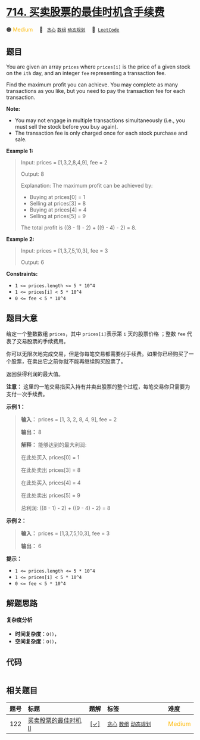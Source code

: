 # [714. 买卖股票的最佳时机含手续费](https://leetcode.com/problems/best-time-to-buy-and-sell-stock-with-transaction-fee)

🟠 <font color=#ffb800>Medium</font>&emsp; 🔖&ensp; [`贪心`](/leetcode/outline/tag/greedy.md) [`数组`](/leetcode/outline/tag/array.md) [`动态规划`](/leetcode/outline/tag/dynamic-programming.md)&emsp; 🔗&ensp;[`LeetCode`](https://leetcode.com/problems/best-time-to-buy-and-sell-stock-with-transaction-fee)

## 题目

You are given an array `prices` where `prices[i]` is the price of a given
stock on the `ith` day, and an integer `fee` representing a transaction fee.

Find the maximum profit you can achieve. You may complete as many transactions
as you like, but you need to pay the transaction fee for each transaction.

**Note:**

  * You may not engage in multiple transactions simultaneously (i.e., you must sell the stock before you buy again).
  * The transaction fee is only charged once for each stock purchase and sale.



**Example 1:**

> Input: prices = [1,3,2,8,4,9], fee = 2
> 
> Output: 8
> 
> Explanation: The maximum profit can be achieved by:
> - Buying at prices[0] = 1
> - Selling at prices[3] = 8
> - Buying at prices[4] = 4
> - Selling at prices[5] = 9
> 
> The total profit is ((8 - 1) - 2) + ((9 - 4) - 2) = 8.

**Example 2:**

> Input: prices = [1,3,7,5,10,3], fee = 3
> 
> Output: 6

**Constraints:**

  * `1 <= prices.length <= 5 * 10^4`
  * `1 <= prices[i] < 5 * 10^4`
  * `0 <= fee < 5 * 10^4`


## 题目大意

给定一个整数数组 `prices`，其中 `prices[i]`表示第 `i` 天的股票价格 ；整数 `fee` 代表了交易股票的手续费用。

你可以无限次地完成交易，但是你每笔交易都需要付手续费。如果你已经购买了一个股票，在卖出它之前你就不能再继续购买股票了。

返回获得利润的最大值。

**注意：** 这里的一笔交易指买入持有并卖出股票的整个过程，每笔交易你只需要为支付一次手续费。



**示例 1：**

> 
> 
> 
> 
> 
> **输入：** prices = [1, 3, 2, 8, 4, 9], fee = 2
> 
> **输出：** 8
> 
> **解释：** 能够达到的最大利润:  
> 
> 在此处买入 prices[0] = 1
> 
> 在此处卖出 prices[3] = 8
> 
> 在此处买入 prices[4] = 4
> 
> 在此处卖出 prices[5] = 9
> 
> 总利润: ((8 - 1) - 2) + ((9 - 4) - 2) = 8

**示例 2：**

> 
> 
> 
> 
> 
> **输入：** prices = [1,3,7,5,10,3], fee = 3
> 
> **输出：** 6
> 
> 



**提示：**

  * `1 <= prices.length <= 5 * 10^4`
  * `1 <= prices[i] < 5 * 10^4`
  * `0 <= fee < 5 * 10^4`


## 解题思路

#### 复杂度分析

- **时间复杂度**：`O()`，
- **空间复杂度**：`O()`，

## 代码

```javascript

```

## 相关题目

<!-- prettier-ignore -->
| 题号 | 标题 | 题解 | 标签 | 难度 |
| :------: | :------ | :------: | :------ | :------ |
| 122 | [买卖股票的最佳时机 II](https://leetcode.com/problems/best-time-to-buy-and-sell-stock-ii) | [[✓]](https://2xiao.github.io/leetcode-js/leetcode/problem/0122) |  [`贪心`](/leetcode/outline/tag/greedy.md) [`数组`](/leetcode/outline/tag/array.md) [`动态规划`](/leetcode/outline/tag/dynamic-programming.md) | <font color=#ffb800>Medium</font> |

<style>
.blue {
    background-color: #096dd9;
    padding: 0.25rem 0.5rem;
    margin: 0;
    font-size: 0.85em;
    border-radius: 3px;
    color: white;
    font-weight: 500;
}
table th:first-of-type { width: 10%; }
table th:nth-of-type(2) { width: 35%; }
table th:nth-of-type(3) { width: 10%; }
table th:nth-of-type(4) { width: 35%; }
table th:nth-of-type(5) { width: 10%; }
</style>

